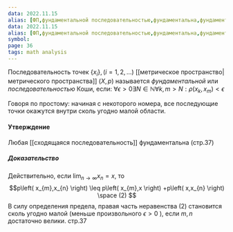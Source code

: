 ```yaml
---
data: 2022.11.15
alias: [ФП,фундаментальной последовательностью,фундаментальна,фундаментальных последовательнос�---
data: 2022.11.15
alias: [ФП,фундаментальной последовательностью,фундаментальна,фундаментальных последовательностях]
symbol: 
page: 36
tags: math analysis
---
```


Последовательность точек $\left\{ x_{i} \right\},(i=1,2,\dots)$ [[метрическое пространство|метрического пространства]] $\left( X,p \right)$ называется *фундаментальной* или *последовательностью* Коши, если:
$\forall \epsilon > 0 \exists N \in \mathbb{N} \forall k,m > N: \rho(x_{k},x_{m}) < \epsilon$

Говоря по простому: начиная с некоторого номера, все последующие точки окажутся внутри сколь угодно малой области.


#### Утверждение
Любая [[сходящаяся последовательность]] фундаментальна (стр.37)
##### Доказательство
Действительно, если $\lim_{ n \to \infty }x_{n}=x$, то
$$p\left( x_{m},x_{n} \right) \leq p\left( x_{m},x \right) +p\left( x,x_{n} \right) \space (2) $$
В силу определения предела, правая часть неравенства (2) становится сколь угодно малой (меньше произвольного $\epsilon>0$ ), если $m,n$ достаточно велики. стр.37
